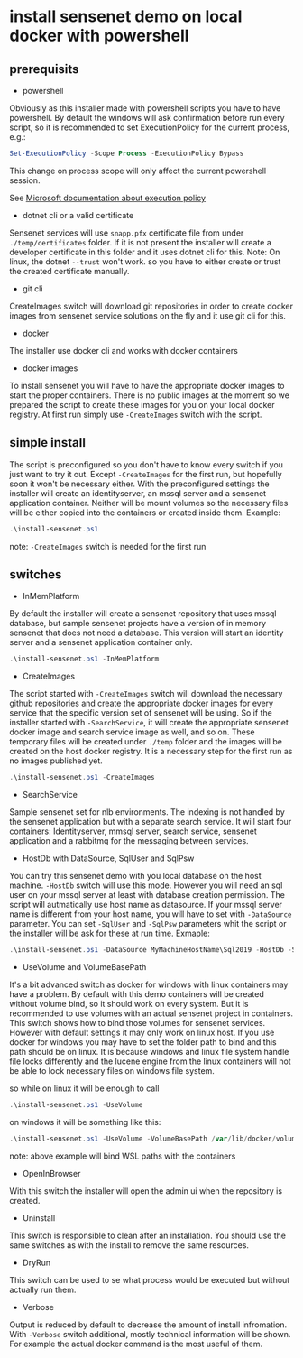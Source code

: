 # install sensenet demo on local docker with powershell

## prerequisits

- powershell 

Obviously as this installer made with powershell scripts you have to have powershell.
By default the windows will ask confirmation before run every script, so it is recommended to set ExecutionPolicy for the current process, e.g.:
```powershell
Set-ExecutionPolicy -Scope Process -ExecutionPolicy Bypass 
```
This change on process scope will only affect the current powershell session.

See  [Microsoft documentation about execution policy](https://learn.microsoft.com/en-us/powershell/module/microsoft.powershell.security/set-executionpolicy?view=powershell-7.3#example-6-set-the-execution-policy-for-the-current-powershell-session)
	
- dotnet cli or a valid certificate

Sensenet services will use `snapp.pfx` certificate file from under `./temp/certificates` folder. If it is not present the installer will create a developer certificate in this folder and it uses dotnet cli for this. Note: On linux, the dotnet `--trust` won't work. so you have to either create or trust the created certificate manually.

- git cli

CreateImages switch will download git repositories in order to create docker images from sensenet service solutions on the fly and it use git cli for this.

- docker 

The installer use docker cli and works with docker containers

- docker images

To install sensenet you will have to have the appropriate docker images to start the proper containers. There is no public images at the moment so we prepared the script to create these images for you on your local docker registry. At first run simply use `-CreateImages` switch with the script.

## simple install

The script is preconfigured so you don't have to know every switch if you just want to try it out. Except `-CreateImages` for the first run, but hopefully soon it won't be necessary either. With the preconfigured settings the installer will create an identityserver, an mssql server and a sensenet application container. Neither will be mount volumes so the necessary files will be either copied into the containers or created inside them. Example: 
```powershell
.\install-sensenet.ps1 
```
note: `-CreateImages` switch is needed for the first run

## switches

- InMemPlatform 

By default the installer will create a sensenet repository that uses mssql database, but sample sensenet projects have a version of in memory sensenet that does not need a database. This version will start an identity server and a sensenet application container only.
```powershell
.\install-sensenet.ps1 -InMemPlatform
```

- CreateImages

The script started with `-CreateImages` switch will download the necessary github repositories and create the appropriate docker images for every service that the specific version set of sensenet will be using. So if the installer started with `-SearchService`, it will create the appropriate sensenet docker image and search service image as well, and so on. These temporary files will be created under `./temp` folder and the images will be created on the host docker registry. It is a necessary step for the first run as no images published yet.
```powershell
.\install-sensenet.ps1 -CreateImages
```

- SearchService

Sample sensenet set for nlb environments. The indexing is not handled by the sensenet application but with a separate search service. It will start four containers: Identityserver, mmsql server, search service, sensenet application and a rabbitmq for the messaging between services.

- HostDb with DataSource, SqlUser and SqlPsw

You can try this sensenet demo with you local database on the host machine. `-HostDb` switch will use this mode. However you will need an sql user on your mssql server at least with database creation permission. The script will autmatically use host name as datasource. If your mssql server name is different from your host name, you will have to set with `-DataSource` parameter. You can set `-SqlUser` and `-SqlPsw` parameters whit the script or the installer will be ask for these at run time. Exmaple:
```powershell
.\install-sensenet.ps1 -DataSource MyMachineHostName\Sql2019 -HostDb -SqlUser testuserfordockerdemo -SqlPsw Ultr4Secur3P4ssw0rd 
```
- UseVolume and VolumeBasePath

It's a bit advanced switch as docker for windows with linux containers may have a problem. By default with this demo containers will be created without volume bind, so it should work on every system. But it is recommended to use volumes with an actual sensenet project in containers. This switch shows how to bind those volumes for sensenet services. However with default settings it may only work on linux host. If you use docker for windows you may have to set the folder path to bind and this path should be on linux. It is because windows and linux file system handle file locks differently and the lucene engine from the linux containers will not be able to lock necessary files on windows file system.

so while on linux it will be enough to call 
```powershell
.\install-sensenet.ps1 -UseVolume
```

on windows it will be something like this:
```powershell
.\install-sensenet.ps1 -UseVolume -VolumeBasePath /var/lib/docker/volumes
```
note: above example will bind WSL paths with the containers

- OpenInBrowser

With this switch the installer will open the admin ui when the repository is created.

- Uninstall

This switch is responsible to clean after an installation. You should use the same switches as with the install to remove the same resources.

- DryRun

This switch can be used to se what process would be executed but without actually run them.

- Verbose

Output is reduced by default to decrease the amount of install infromation. With `-Verbose` switch additional, mostly technical information will be shown. For example the actual docker command is the most useful of them.